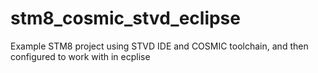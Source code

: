 # stm8_cosmic_stvd_eclipse
Example STM8 project using STVD IDE and COSMIC toolchain, and then configured to work with in ecplise
